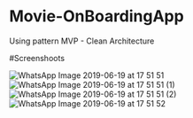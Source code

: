 # Movie-OnBoardingApp
Using pattern MVP - Clean Architecture

#Screenshoots

![WhatsApp Image 2019-06-19 at 17 51 51](https://user-images.githubusercontent.com/28479512/59759818-188dda00-92bb-11e9-9bc6-18c0e3a31669.jpeg)
![WhatsApp Image 2019-06-19 at 17 51 51 (1)](https://user-images.githubusercontent.com/28479512/59759840-24799c00-92bb-11e9-94e6-859f0f139e76.jpeg)
![WhatsApp Image 2019-06-19 at 17 51 51 (2)](https://user-images.githubusercontent.com/28479512/59759849-29d6e680-92bb-11e9-976b-7809cacbb0f9.jpeg)
![WhatsApp Image 2019-06-19 at 17 51 52](https://user-images.githubusercontent.com/28479512/59759859-2e9b9a80-92bb-11e9-943f-9bce1e150231.jpeg)

